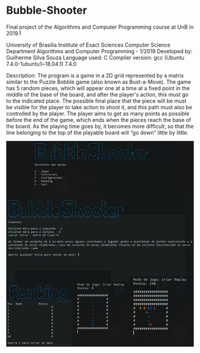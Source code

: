 # Bubble-Shooter

Final project of the Algorithms and Computer Programming course at UnB in 2019.1

University of Brasilia
Institute of Exact Sciences
Computer Science Department
Algorithms and Computer Programming - 1/2019
Developed by: Guilherme Silva Souza
Language used: C
Compiler version: gcc (Ubuntu 7.4.0-1ubuntu1~18.04.1) 7.4.0

Description: The program is a game in a 2D grid represented by a matrix similar to the Puzzle Bobble game (also known as Bust-a-Move). The game has 5 random pieces, which will appear one at a time at a fixed point in the middle of the base of the board, and after the player's action, this must go to the indicated place. The possible final place that the piece will be must be visible for the player to take action to shoot it, and this path must also be controlled by the player. The player aims to get as many points as possible before the end of the game, which ends when the pieces reach the base of the board. As the playing time goes by, it becomes more difficult, so that the line belonging to the top of the playable board will “go down” little by little.

![img1](https://github.com/gss214/Puzzle-Bobble-C/blob/main/arte/bubble.png)
